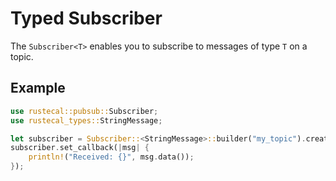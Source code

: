 # Typed Subscriber

The `Subscriber<T>` enables you to subscribe to messages of type `T` on a topic.

## Example

```rust
use rustecal::pubsub::Subscriber;
use rustecal_types::StringMessage;

let subscriber = Subscriber::<StringMessage>::builder("my_topic").create()?;
subscriber.set_callback(|msg| {
    println!("Received: {}", msg.data());
});
```
